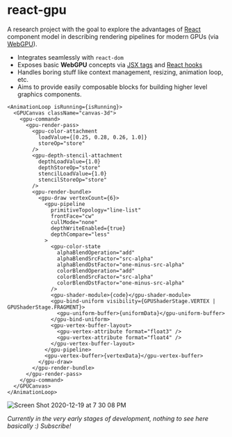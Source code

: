 # react-gpu

A research project with the goal to explore the advantages of [React](https://reactjs.org/) component
model in describing rendering pipelines for modern GPUs (via [WebGPU](https://gpuweb.github.io/gpuweb/)).

- Integrates seamlessly with `react-dom`
- Exposes basic **WebGPU** concepts via [JSX tags](https://reactjs.org/docs/introducing-jsx.html) and [React hooks](https://reactjs.org/docs/hooks-intro.html)
- Handles boring stuff like context management, resizing, animation loop, etc.
- Aims to provide easily composable blocks for building higher level graphics components.

```tsx
<AnimationLoop isRunning={isRunning}>
  <GPUCanvas className="canvas-3d">
    <gpu-command>
      <gpu-render-pass>
        <gpu-color-attachment
          loadValue={[0.25, 0.28, 0.26, 1.0]}
          storeOp="store"
        />
        <gpu-depth-stencil-attachment
          depthLoadValue={1.0}
          depthStoreOp="store"
          stencilLoadValue={1.0}
          stencilStoreOp="store"
        />
        <gpu-render-bundle>
          <gpu-draw vertexCount={6}>
            <gpu-pipeline
              primitiveTopology="line-list"
              frontFace="cw"
              cullMode="none"
              depthWriteEnabled={true}
              depthCompare="less"
            >
              <gpu-color-state
                alphaBlendOperation="add"
                alphaBlendSrcFactor="src-alpha"
                alphaBlendDstFactor="one-minus-src-alpha"
                colorBlendOperation="add"
                colorBlendSrcFactor="src-alpha"
                colorBlendDstFactor="one-minus-src-alpha"
              />
              <gpu-shader-module>{code}</gpu-shader-module>
              <gpu-bind-uniform visibility={GPUShaderStage.VERTEX | GPUShaderStage.FRAGMENT}>
                <gpu-uniform-buffer>{uniformData}</gpu-uniform-buffer>
              </gpu-bind-uniform>
              <gpu-vertex-buffer-layout>
                <gpu-vertex-attribute format="float3" />
                <gpu-vertex-attribute format="float4" />
              </gpu-vertex-buffer-layout>
            </gpu-pipeline>
            <gpu-vertex-buffer>{vertexData}</gpu-vertex-buffer>
          </gpu-draw>
        </gpu-render-bundle>
      </gpu-render-pass>
    </gpu-command>
  </GPUCanvas>
</AnimationLoop>
```

![Screen Shot 2020-12-19 at 7 30 08 PM](https://user-images.githubusercontent.com/1707/102694248-d12a3600-4230-11eb-9223-89e9dcc1e596.jpg)

_Currently in the very early stages of development, nothing to see here basically :) Subscribe!_
